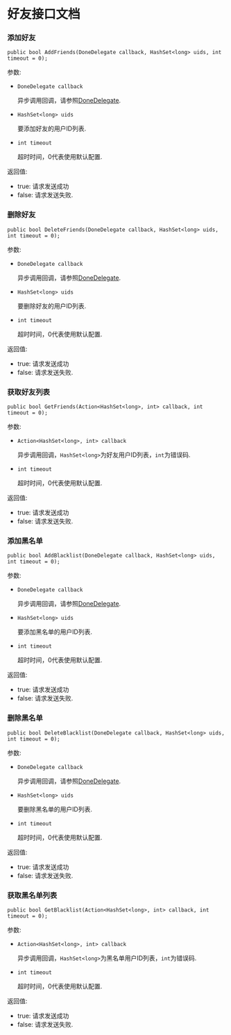 # 好友接口文档

### 添加好友

	public bool AddFriends(DoneDelegate callback, HashSet<long> uids, int timeout = 0);
	
参数:

+ `DoneDelegate callback`

	异步调用回调，请参照[DoneDelegate](../Delegates.md#DoneDelegate).

+ `HashSet<long> uids`

	要添加好友的用户ID列表.

+ `int timeout`

	超时时间，0代表使用默认配置.

返回值:

+ true: 请求发送成功
+ false: 请求发送失败.


### 删除好友

	public bool DeleteFriends(DoneDelegate callback, HashSet<long> uids, int timeout = 0);
	
参数:

+ `DoneDelegate callback`

	异步调用回调，请参照[DoneDelegate](../Delegates.md#DoneDelegate).

+ `HashSet<long> uids`

	要删除好友的用户ID列表.

+ `int timeout`

	超时时间，0代表使用默认配置.

返回值:

+ true: 请求发送成功
+ false: 请求发送失败.


### 获取好友列表

	public bool GetFriends(Action<HashSet<long>, int> callback, int timeout = 0);
	
参数:

+ `Action<HashSet<long>, int> callback`

	异步调用回调，`HashSet<long>`为好友用户ID列表，`int`为错误码.

+ `int timeout`

	超时时间，0代表使用默认配置.

返回值:

+ true: 请求发送成功
+ false: 请求发送失败.


### 添加黑名单

	public bool AddBlacklist(DoneDelegate callback, HashSet<long> uids, int timeout = 0);
	
参数:

+ `DoneDelegate callback`

	异步调用回调，请参照[DoneDelegate](../Delegates.md#DoneDelegate).

+ `HashSet<long> uids`

	要添加黑名单的用户ID列表.

+ `int timeout`

	超时时间，0代表使用默认配置.

返回值:

+ true: 请求发送成功
+ false: 请求发送失败.


### 删除黑名单

	public bool DeleteBlacklist(DoneDelegate callback, HashSet<long> uids, int timeout = 0);
	
参数:

+ `DoneDelegate callback`

	异步调用回调，请参照[DoneDelegate](../Delegates.md#DoneDelegate).

+ `HashSet<long> uids`

	要删除黑名单的用户ID列表.

+ `int timeout`

	超时时间，0代表使用默认配置.

返回值:

+ true: 请求发送成功
+ false: 请求发送失败.


### 获取黑名单列表

	public bool GetBlacklist(Action<HashSet<long>, int> callback, int timeout = 0);
	
参数:

+ `Action<HashSet<long>, int> callback`

	异步调用回调，`HashSet<long>`为黑名单用户ID列表，`int`为错误码.

+ `int timeout`

	超时时间，0代表使用默认配置.

返回值:

+ true: 请求发送成功
+ false: 请求发送失败.

